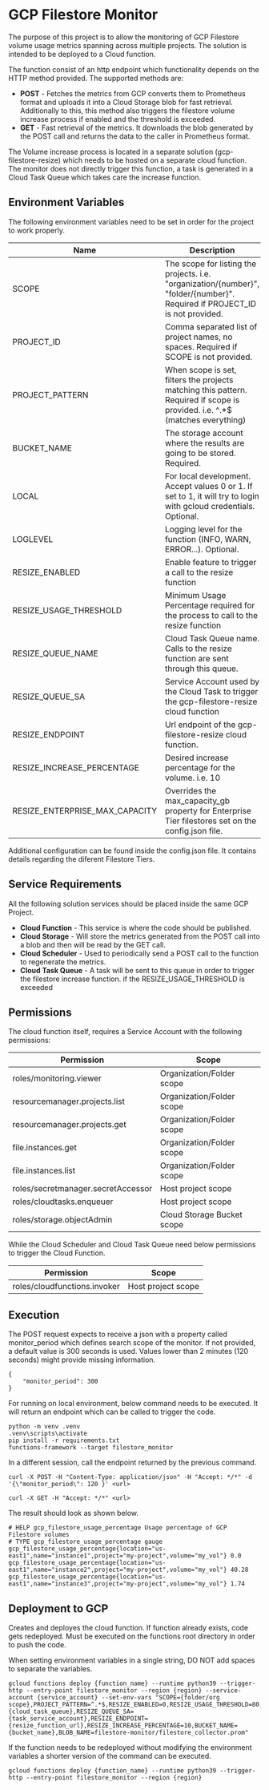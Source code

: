 # GCP Filestore Monitor

The purpose of this project is to allow the monitoring of GCP Filestore volume usage metrics spanning across multiple projects. The solution is intended to be deployed to a Cloud function.

The function consist of an http endpoint which functionality depends on the HTTP method provided. The supported methods are:

- **POST** - Fetches the metrics from GCP converts them to Prometheus format and uploads it into a Cloud Storage blob for fast retrieval. Additionally to this, this method also triggers the filestore volume increase process if enabled and the threshold is exceeded.
- **GET** - Fast retrieval of the metrics. It downloads the blob generated by the POST call and returns the data to the caller in Prometheus format.

The Volume increase process is located in a separate solution (gcp-filestore-resize) which needs to be hosted on a separate cloud function. The monitor does not directly trigger this function, a task is generated in a Cloud Task Queue which takes care the increase function.

## Environment Variables

The following environment variables need to be set in order for the project to work properly.

| Name        | Description |
| ----------- | ----------- |
|SCOPE          | The scope for listing the projects. i.e. "organization/{number}", "folder/{number}". Required if PROJECT_ID is not provided.|
|PROJECT_ID     | Comma separated list of project names, no spaces. Required if SCOPE is not provided.|
|PROJECT_PATTERN| When scope is set, filters the projects matching this pattern. Required if scope is provided. i.e. ^.*$ (matches everything)|
|BUCKET_NAME    | The storage account where the results are going to be stored. Required.|
|LOCAL          | For local development. Accept values 0 or 1. If set to 1, it will try to login with gcloud credentials. Optional. |
|LOGLEVEL       | Logging level for the function (INFO, WARN, ERROR...). Optional.|
|RESIZE_ENABLED | Enable feature to trigger a call to the resize function|
|RESIZE_USAGE_THRESHOLD|Minimum Usage Percentage required for the process to call to the resize function |
|RESIZE_QUEUE_NAME| Cloud Task Queue name. Calls to the resize function are sent through this queue.|
|RESIZE_QUEUE_SA| Service Account used by the Cloud Task to trigger the gcp-filestore-resize cloud function |
|RESIZE_ENDPOINT| Url endpoint of the gcp-filestore-resize cloud function.|
|RESIZE_INCREASE_PERCENTAGE| Desired increase percentage for the volume. i.e. 10 |
|RESIZE_ENTERPRISE_MAX_CAPACITY| Overrides the max_capacity_gb property for Enterprise Tier filestores set on the config.json file.|

Additional configuration can be found inside the config.json file. It contains details regarding the diferent Filestore Tiers.

## Service Requirements

All the following solution services should be placed inside the same GCP Project.

- **Cloud Function** - This service is where the code should be published.
- **Cloud Storage** - Will store the metrics generated from the POST call into a blob and then will be read by the GET call.
- **Cloud Scheduler** - Used to periodically send a POST call to the function to regenerate the metrics.
- **Cloud Task Queue** - A task will be sent to this queue in order to trigger the filestore increase function. if the RESIZE_USAGE_THRESHOLD is exceeded

## Permissions

The cloud function itself, requires a Service Account with the following permissions:

| Permission  | Scope       |
| ----------- | ----------- |
|roles/monitoring.viewer | Organization/Folder scope|
|resourcemanager.projects.list | Organization/Folder scope|
|resourcemanager.projects.get | Organization/Folder scope|
|file.instances.get | Organization/Folder scope|
|file.instances.list | Organization/Folder scope|
|roles/secretmanager.secretAccessor | Host project scope|
|roles/cloudtasks.enqueuer | Host project scope|
|roles/storage.objectAdmin | Cloud Storage Bucket scope|

While the Cloud Scheduler and Cloud Task Queue need below permissions to trigger the Cloud Function.

| Permission  | Scope       |
| ----------- | ----------- |
|roles/cloudfunctions.invoker| Host project scope |

## Execution

The POST request expects to receive a json with a property called monitor_period which defines search scope of the monitor. If not provided, a default value is 300 seconds is used. Values lower than 2 minutes (120 seconds) might provide missing information.

```
{ 
    "monitor_period": 300
}
```

For running on local environment, below command needs to be executed. It will return an endpoint which can be called to trigger the code.

```
python -m venv .venv
.venv\scripts\activate
pip install -r requirements.txt
functions-framework --target filestore_monitor
```

In a different session, call the endpoint returned by the previous command.
```
curl -X POST -H "Content-Type: application/json" -H "Accept: */*" -d '{\"monitor_period\": 120 }' <url>

curl -X GET -H "Accept: */*" <url>
```

The result should look as shown below.
```
# HELP gcp_filestore_usage_percentage Usage percentage of GCP Filestore volumes
# TYPE gcp_filestore_usage_percentage gauge
gcp_filestore_usage_percentage{location="us-east1",name="instance1",project="my-project",volume="my_vol"} 0.0
gcp_filestore_usage_percentage{location="us-east1",name="instance2",project="my-project",volume="my_vol"} 40.28
gcp_filestore_usage_percentage{location="us-east1",name="instance3",project="my-project",volume="my_vol"} 1.74
```

## Deployment to GCP

Creates and deployes the cloud function. If function already exists, code gets redeployed. Must be executed on the functions root directory in order to push the code.

When setting environment variables in a single string, DO NOT add spaces to separate the variables.

```
gcloud functions deploy {function_name} --runtime python39 --trigger-http --entry-point filestore_monitor --region {region} --service-account {service_account} --set-env-vars "SCOPE={folder/org scope},PROJECT_PATTERN=^.*$,RESIZE_ENABLED=0,RESIZE_USAGE_THRESHOLD=80,RESIZE_QUEUE_NAME={cloud_task_queue},RESIZE_QUEUE_SA={task_service_account},RESIZE_ENDPOINT={resize_function_url},RESIZE_INCREASE_PERCENTAGE=10,BUCKET_NAME={bucket_name},BLOB_NAME=filestore-monitor/filestore_collector.prom"
```

If the function needs to be redeployed without modifying the environment variables a shorter version of the command can be executed.
```
gcloud functions deploy {function_name} --runtime python39 --trigger-http --entry-point filestore_monitor --region {region}
```